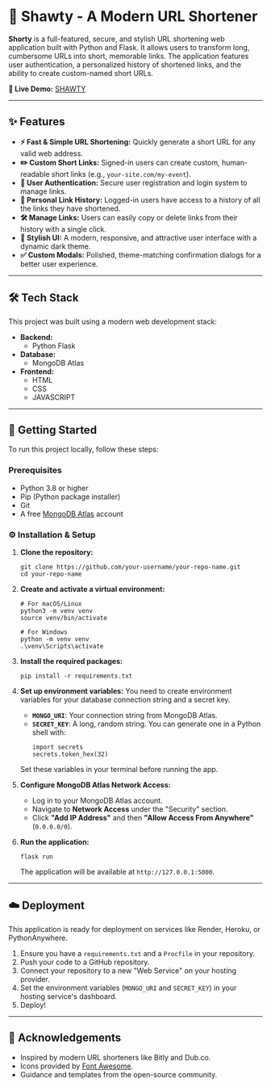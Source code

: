 # 🔗 Shawty - A Modern URL Shortener

**Shorty** is a full-featured, secure, and stylish URL shortening web application built with Python and Flask. It allows users to transform long, cumbersome URLs into short, memorable links. The application features user authentication, a personalized history of shortened links, and the ability to create custom-named short URLs.

**🚀 Live Demo:** [SHAWTY](https://shawtyurl.onrender.com) <!-- 🔗 Replace with your live deployment URL -->

---

## ✨ Features

-   **⚡ Fast & Simple URL Shortening:** Quickly generate a short URL for any valid web address.
-   **✏️ Custom Short Links:** Signed-in users can create custom, human-readable short links (e.g., `your-site.com/my-event`).
-   **🔐 User Authentication:** Secure user registration and login system to manage links.
-   **📜 Personal Link History:** Logged-in users have access to a history of all the links they have shortened.
-   **🛠️ Manage Links:** Users can easily copy or delete links from their history with a single click.
-   **🎨 Stylish UI:** A modern, responsive, and attractive user interface with a dynamic dark theme.
-   **✅ Custom Modals:** Polished, theme-matching confirmation dialogs for a better user experience.

---

## 🛠️ Tech Stack

This project was built using a modern web development stack:

-   **Backend:**
    -  Python Flask
-   **Database:**
    -  MongoDB Atlas
-   **Frontend:**
    -  HTML
    -  CSS
    -  JAVASCRIPT

---

## 🚀 Getting Started

To run this project locally, follow these steps:

### Prerequisites

-   Python 3.8 or higher
-   Pip (Python package installer)
-   Git
-   A free [MongoDB Atlas](https://www.mongodb.com/cloud/atlas) account

### ⚙️ Installation & Setup

1.  **Clone the repository:**
    ```
    git clone https://github.com/your-username/your-repo-name.git
    cd your-repo-name
    ```

2.  **Create and activate a virtual environment:**
    ```
    # For macOS/Linux
    python3 -m venv venv
    source venv/bin/activate

    # For Windows
    python -m venv venv
    .\venv\Scripts\activate
    ```

3.  **Install the required packages:**
    ```
    pip install -r requirements.txt
    ```

4.  **Set up environment variables:**
    You need to create environment variables for your database connection string and a secret key.
    
    *   **`MONGO_URI`**: Your connection string from MongoDB Atlas.
    *   **`SECRET_KEY`**: A long, random string. You can generate one in a Python shell with:
        ```
        import secrets
        secrets.token_hex(32)
        ```
    
    Set these variables in your terminal before running the app.

5.  **Configure MongoDB Atlas Network Access:**
    -   Log in to your MongoDB Atlas account.
    -   Navigate to **Network Access** under the "Security" section.
    -   Click **"Add IP Address"** and then **"Allow Access From Anywhere"** (`0.0.0.0/0`).

6.  **Run the application:**
    ```
    flask run
    ```
    The application will be available at `http://127.0.0.1:5000`.

---

## ☁️ Deployment

This application is ready for deployment on services like Render, Heroku, or PythonAnywhere.

1.  Ensure you have a `requirements.txt` and a `Procfile` in your repository.
2.  Push your code to a GitHub repository.
3.  Connect your repository to a new "Web Service" on your hosting provider.
4.  Set the environment variables (`MONGO_URI` and `SECRET_KEY`) in your hosting service's dashboard.
5.  Deploy!

---

## 🙏 Acknowledgements

-   Inspired by modern URL shorteners like Bitly and Dub.co.
-   Icons provided by [Font Awesome](https://fontawesome.com/).
-   Guidance and templates from the open-source community.
